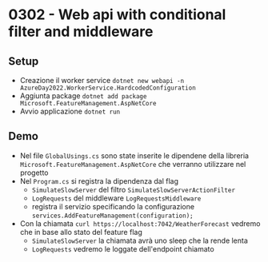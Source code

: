 # 0302 - Web api with conditional filter and middleware

## Setup
- Creazione il worker service `dotnet new webapi -n AzureDay2022.WorkerService.HardcodedConfiguration`
- Aggiunta package `dotnet add package Microsoft.FeatureManagement.AspNetCore`
- Avvio applicazione `dotnet run`

## Demo
- Nel file `GlobalUsings.cs` sono state inserite le dipendene della libreria `Microsoft.FeatureManagement.AspNetCore` che verranno utilizzare nel progetto
- Nel `Program.cs` si registra la dipendenza dal flag
  -  `SimulateSlowServer` del filtro `SimulateSlowServerActionFilter`
  -  `LogRequests` del middleware  `LogRequestsMiddleware`
  - registra il servizio specificando la configurazione `services.AddFeatureManagement(configuration);`
- Con la chiamata `curl https://localhost:7042/WeatherForecast` vedremo che in base allo stato del feature flag
  - `SimulateSlowServer` la chiamata avrà uno sleep che la rende lenta
  - `LogRequests` vedremo le loggate dell'endpoint chiamato